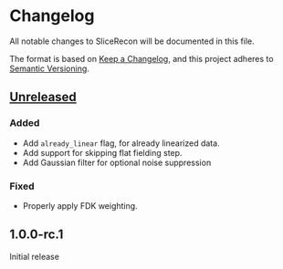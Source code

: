 # Changelog

All notable changes to SliceRecon will be documented in this file.

The format is based on [Keep a Changelog](https://keepachangelog.com/en/1.0.0/),
and this project adheres to [Semantic Versioning](https://semver.org/spec/v2.0.0.html).

## [Unreleased]

### Added
- Add `already_linear` flag, for already linearized data.
- Add support for skipping flat fielding step.
- Add Gaussian filter for optional noise suppression

### Fixed
- Properly apply FDK weighting.

## 1.0.0-rc.1

Initial release

[Unreleased]: https://github.com/cicwi/SliceRecon/compare/v1.0.0-rc.1...develop


